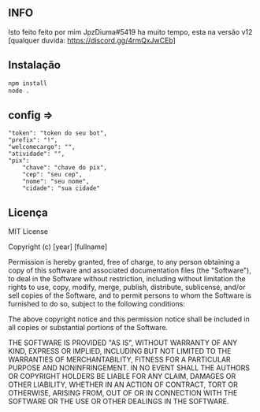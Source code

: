 ## INFO
Isto feito feito por mim JpzDiuma#5419 ha muito tempo,
esta na versão v12
[qualquer duvida: https://discord.gg/4rmQxJwCEb]



## Instalação
```bash
npm install
node .
```
## config =>
    "token": "token do seu bot",
    "prefix": "!",
    "welcomecargo": "",
    "atividade": "",
    "pix": 
        "chave": "chave do pix",
        "cep": "seu cep",
        "nome": "seu nome",
        "cidade": "sua cidade"


## Licença

MIT License

Copyright (c) [year] [fullname]

Permission is hereby granted, free of charge, to any person obtaining a copy
of this software and associated documentation files (the "Software"), to deal
in the Software without restriction, including without limitation the rights
to use, copy, modify, merge, publish, distribute, sublicense, and/or sell
copies of the Software, and to permit persons to whom the Software is
furnished to do so, subject to the following conditions:

The above copyright notice and this permission notice shall be included in all
copies or substantial portions of the Software.

THE SOFTWARE IS PROVIDED "AS IS", WITHOUT WARRANTY OF ANY KIND, EXPRESS OR
IMPLIED, INCLUDING BUT NOT LIMITED TO THE WARRANTIES OF MERCHANTABILITY,
FITNESS FOR A PARTICULAR PURPOSE AND NONINFRINGEMENT. IN NO EVENT SHALL THE
AUTHORS OR COPYRIGHT HOLDERS BE LIABLE FOR ANY CLAIM, DAMAGES OR OTHER
LIABILITY, WHETHER IN AN ACTION OF CONTRACT, TORT OR OTHERWISE, ARISING FROM,
OUT OF OR IN CONNECTION WITH THE SOFTWARE OR THE USE OR OTHER DEALINGS IN THE
SOFTWARE.
